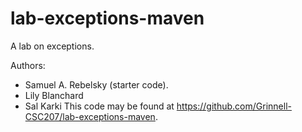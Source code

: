 # lab-exceptions-maven

A lab on exceptions.

Authors:

* Samuel A. Rebelsky (starter code).
* Lily Blanchard
* Sal Karki
This code may be found at <https://github.com/Grinnell-CSC207/lab-exceptions-maven>.
